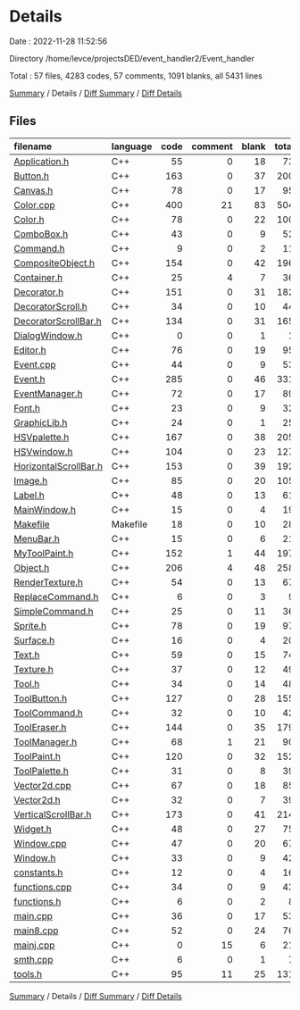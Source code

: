 # Details

Date : 2022-11-28 11:52:56

Directory /home/levce/projectsDED/event_handler2/Event_handler

Total : 57 files,  4283 codes, 57 comments, 1091 blanks, all 5431 lines

[Summary](results.md) / Details / [Diff Summary](diff.md) / [Diff Details](diff-details.md)

## Files
| filename | language | code | comment | blank | total |
| :--- | :--- | ---: | ---: | ---: | ---: |
| [Application.h](/Application.h) | C++ | 55 | 0 | 18 | 73 |
| [Button.h](/Button.h) | C++ | 163 | 0 | 37 | 200 |
| [Canvas.h](/Canvas.h) | C++ | 78 | 0 | 17 | 95 |
| [Color.cpp](/Color.cpp) | C++ | 400 | 21 | 83 | 504 |
| [Color.h](/Color.h) | C++ | 78 | 0 | 22 | 100 |
| [ComboBox.h](/ComboBox.h) | C++ | 43 | 0 | 9 | 52 |
| [Command.h](/Command.h) | C++ | 9 | 0 | 2 | 11 |
| [CompositeObject.h](/CompositeObject.h) | C++ | 154 | 0 | 42 | 196 |
| [Container.h](/Container.h) | C++ | 25 | 4 | 7 | 36 |
| [Decorator.h](/Decorator.h) | C++ | 151 | 0 | 31 | 182 |
| [DecoratorScroll.h](/DecoratorScroll.h) | C++ | 34 | 0 | 10 | 44 |
| [DecoratorScrollBar.h](/DecoratorScrollBar.h) | C++ | 134 | 0 | 31 | 165 |
| [DialogWindow.h](/DialogWindow.h) | C++ | 0 | 0 | 1 | 1 |
| [Editor.h](/Editor.h) | C++ | 76 | 0 | 19 | 95 |
| [Event.cpp](/Event.cpp) | C++ | 44 | 0 | 9 | 53 |
| [Event.h](/Event.h) | C++ | 285 | 0 | 46 | 331 |
| [EventManager.h](/EventManager.h) | C++ | 72 | 0 | 17 | 89 |
| [Font.h](/Font.h) | C++ | 23 | 0 | 9 | 32 |
| [GraphicLib.h](/GraphicLib.h) | C++ | 24 | 0 | 1 | 25 |
| [HSVpalette.h](/HSVpalette.h) | C++ | 167 | 0 | 38 | 205 |
| [HSVwindow.h](/HSVwindow.h) | C++ | 104 | 0 | 23 | 127 |
| [HorizontalScrollBar.h](/HorizontalScrollBar.h) | C++ | 153 | 0 | 39 | 192 |
| [Image.h](/Image.h) | C++ | 85 | 0 | 20 | 105 |
| [Label.h](/Label.h) | C++ | 48 | 0 | 13 | 61 |
| [MainWindow.h](/MainWindow.h) | C++ | 15 | 0 | 4 | 19 |
| [Makefile](/Makefile) | Makefile | 18 | 0 | 10 | 28 |
| [MenuBar.h](/MenuBar.h) | C++ | 15 | 0 | 6 | 21 |
| [MyToolPaint.h](/MyToolPaint.h) | C++ | 152 | 1 | 44 | 197 |
| [Object.h](/Object.h) | C++ | 206 | 4 | 48 | 258 |
| [RenderTexture.h](/RenderTexture.h) | C++ | 54 | 0 | 13 | 67 |
| [ReplaceCommand.h](/ReplaceCommand.h) | C++ | 6 | 0 | 3 | 9 |
| [SimpleCommand.h](/SimpleCommand.h) | C++ | 25 | 0 | 11 | 36 |
| [Sprite.h](/Sprite.h) | C++ | 78 | 0 | 19 | 97 |
| [Surface.h](/Surface.h) | C++ | 16 | 0 | 4 | 20 |
| [Text.h](/Text.h) | C++ | 59 | 0 | 15 | 74 |
| [Texture.h](/Texture.h) | C++ | 37 | 0 | 12 | 49 |
| [Tool.h](/Tool.h) | C++ | 34 | 0 | 14 | 48 |
| [ToolButton.h](/ToolButton.h) | C++ | 127 | 0 | 28 | 155 |
| [ToolCommand.h](/ToolCommand.h) | C++ | 32 | 0 | 10 | 42 |
| [ToolEraser.h](/ToolEraser.h) | C++ | 144 | 0 | 35 | 179 |
| [ToolManager.h](/ToolManager.h) | C++ | 68 | 1 | 21 | 90 |
| [ToolPaint.h](/ToolPaint.h) | C++ | 120 | 0 | 32 | 152 |
| [ToolPalette.h](/ToolPalette.h) | C++ | 31 | 0 | 8 | 39 |
| [Vector2d.cpp](/Vector2d.cpp) | C++ | 67 | 0 | 18 | 85 |
| [Vector2d.h](/Vector2d.h) | C++ | 32 | 0 | 7 | 39 |
| [VerticalScrollBar.h](/VerticalScrollBar.h) | C++ | 173 | 0 | 41 | 214 |
| [Widget.h](/Widget.h) | C++ | 48 | 0 | 27 | 75 |
| [Window.cpp](/Window.cpp) | C++ | 47 | 0 | 20 | 67 |
| [Window.h](/Window.h) | C++ | 33 | 0 | 9 | 42 |
| [constants.h](/constants.h) | C++ | 12 | 0 | 4 | 16 |
| [functions.cpp](/functions.cpp) | C++ | 34 | 0 | 9 | 43 |
| [functions.h](/functions.h) | C++ | 6 | 0 | 2 | 8 |
| [main.cpp](/main.cpp) | C++ | 36 | 0 | 17 | 53 |
| [main8.cpp](/main8.cpp) | C++ | 52 | 0 | 24 | 76 |
| [mainj.cpp](/mainj.cpp) | C++ | 0 | 15 | 6 | 21 |
| [smth.cpp](/smth.cpp) | C++ | 6 | 0 | 1 | 7 |
| [tools.h](/tools.h) | C++ | 95 | 11 | 25 | 131 |

[Summary](results.md) / Details / [Diff Summary](diff.md) / [Diff Details](diff-details.md)
